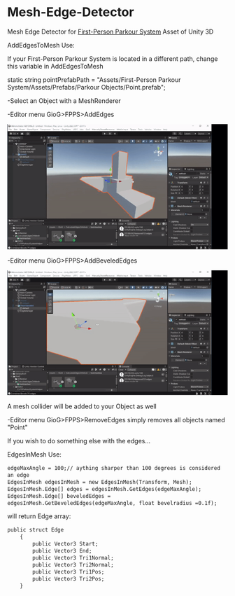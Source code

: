 # Mesh-Edge-Detector
Mesh Edge Detector for [First-Person Parkour System](https://assetstore.unity.com/packages/templates/packs/first-person-parkour-system-v2-0-for-playmaker-168546) Asset of Unity 3D

AddEdgesToMesh Use:

If your First-Person Parkour System is located in a different path, change this variable in AddEdgesToMesh

static string pointPrefabPath = "Assets/First-Person Parkour System/Assets/Prefabs/Parkour Objects/Point.prefab";

-Select an Object with a MeshRenderer

-Editor menu GioG>FPPS>AddEdges   	

![](https://raw.githubusercontent.com/betsukelig/Mesh-Edge-Detector/main/edgeDetectDemo1.gif)

-Editor menu GioG>FPPS>AddBeveledEdges  

![](https://raw.githubusercontent.com/betsukelig/Mesh-Edge-Detector/main/edgeDetectDemo2.gif)

A mesh collider will be added to your Object as well 

-Editor menu GioG>FPPS>RemoveEdges simply removes all objects named "Point" 

If you wish to do something else with the edges...

EdgesInMesh Use:

	edgeMaxAngle = 100;// aything sharper than 100 degrees is considered an edge
	EdgesInMesh edgesInMesh = new EdgesInMesh(Transform, Mesh);
	EdgesInMesh.Edge[] edges = edgesInMesh.GetEdges(edgeMaxAngle);
	EdgesInMesh.Edge[] beveledEdges = edgesInMesh.GetBeveledEdges(edgeMaxAngle, float bevelradius =0.1f);
        
will return Edge array:

 	public struct Edge
    	{
        	public Vector3 Start;
        	public Vector3 End;
        	public Vector3 Tri1Normal;
        	public Vector3 Tri2Normal;
        	public Vector3 Tri1Pos;
        	public Vector3 Tri2Pos;
    	}
